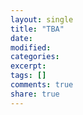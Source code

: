 ```yaml
---
layout: single
title: "TBA"
date: 
modified:
categories: 
excerpt:
tags: []
comments: true
share: true
---
```


